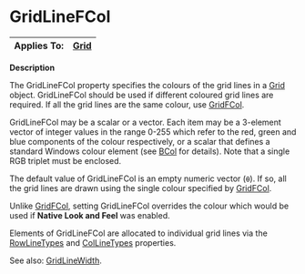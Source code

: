 




<h1 class="heading"><span class="name">GridLineFCol</span></h1>

| Applies To: | [Grid](./grid.md) |
| --- | ---  |


**Description**


The GridLineFCol property specifies the colours of the grid lines in a [Grid](./grid.md) object. GridLineFCol should be used if different coloured grid lines are required. If all the grid lines are the same colour, use [GridFCol](gridfcol.md).



GridLineFCol may be a scalar or a vector. Each item may be a 3-element vector of integer values in the range 0-255 which refer to the red, green and blue components of the colour respectively, or a scalar that defines a standard Windows colour element (see [BCol](bcol.md) for details). Note that a single RGB triplet must be enclosed.


The default value of GridLineFCol is an empty numeric vector (`⍬`). If so, all the grid lines are drawn using the single colour specified by [GridFCol](gridfcol.md).


Unlike [GridFCol](gridbcol.md), setting GridLineFCol overrides the colour which would be used if **Native Look and Feel** was enabled.


Elements of GridLineFCol are allocated to individual grid lines via the [RowLineTypes](rowlinetypes.md) and [ColLineTypes](collinetypes.md) properties.


See also: [GridLineWidth](gridlinewidth.md).


